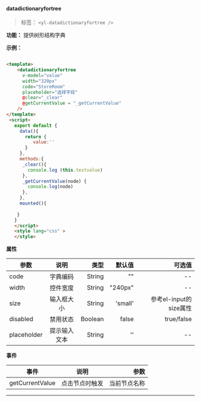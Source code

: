 #### datadictionaryfortree

> 标签： `<yl-datadictionaryfortree />`


  **功能：**  提供树形结构字典

  **示例：**

```html

<template>
    <datadictionaryfortree 
      v-model="value"
      width="320px"
      code="StoreRoom"
      placeholder="选择字段"
      @clear="_clear"
      @getCurrentValue = "_getCurrentValue"
    />
</template>
 <script>
   export default {
     data(){
       return {
          value:''
       }
     },
     methods:{
      _clear(){
        console.log (this.testvalue)
      },
      _getCurrentValue(node) {
        console.log(node)
      },
     },
     mounted(){
       
    }
   }
   </script>
   <style lang="css" >
   </style>

```

 **属性**

  | 参数        | 说明           |类型   |默认值|可选值|
  | ------------- |:-------------:| -----:|---:|---:|
  | code| 字典编码 | String|"" |--|
  | width| 控件宽度 | String|"240px" |--|
  | size| 输入框大小  | String|'small' |参考el-input的size属性|
  | disabled| 禁用状态  | Boolean|false |true/false|
  | placeholder| 提示输入文本  | String|'' |--|
 

  **事件**

  | 事件        | 说明           |参数   |
  | ------------- |:-------------:| -----:|
  | getCurrentValue| 点击节点时触发 | 当前节点名称|
  
---